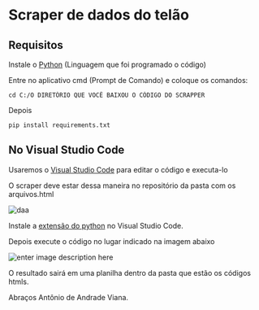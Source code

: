 # Scraper de dados do telão 


## Requisitos
 Instale o [Python](https://www.microsoft.com/store/productId/9NRWMJP3717K) (Linguagem que foi programado o código)

Entre no aplicativo cmd (Prompt de Comando) e coloque os comandos:

```console
cd C:/O DIRETÓRIO QUE VOCÊ BAIXOU O CÓDIGO DO SCRAPPER
```
Depois
```console
pip install requirements.txt
```
## No Visual Studio Code

Usaremos o [Visual Studio Code](https://code.visualstudio.com/) para editar o código e executa-lo 

O scraper deve estar dessa maneira no repositório da pasta com os arquivos.html

![daa](https://lh3.googleusercontent.com/pw/AIL4fc9C1Iq7kgBSFDAU4I1BLule4ePOGiDf1K24lf9SciXIZfOF2Kt-7frBLhFH7nUjh1sFJ2Sll3QespO00VjxycDOVWMQ_1Uy4RY0mYbtZ1Yet5alpU5tpGMmbEE37NxoURHSnOSanPF7vTVujzLhisi9=w139-h74-s-no?authuser=0)

Instale a [extensão do python](https://marketplace.visualstudio.com/items?itemName=ms-python.python) no Visual Studio Code.


Depois execute o código no lugar indicado na imagem abaixo 


![enter image description here]([https://lh3.googleusercontent.com/pw/AIL4fc-JtSqHkQFKhVeAa53lZXf3OnrmU0bT8KEraBLDO6wDZPVX0SHQseYqzXosw32_7q1-R_iFnlOW9uV_9vFyxeeR1yk_ppnu_0HNtrl5gJpAKMGaQbrAmKvHc4sgys79ragHxzIDVCdmJ07yZDxwOpnIKR4521urz2_ov80HuyCP7SDLx5m506rwk--cV2yZy2lE7hGwRS84oGtsfgIvqNG2PuAu-HDzjRBABdLzem-1YuyVT-VB3DlcBDj0SP2FLa4rn2wpLxsINAHmFRbAzFW-b8RXzYrzN-bjy9pbiFMTsY-h3QDSp597QVC5hvnqCC4Fdf4E7Nu-aQT86vONBBNitbKNM0WnfF8BIQj0QPF-r4CHBgSEYeiKCEV5Sju904g018vEjdEs0-WWzHHNORnYmval0icd-GfKX07TasX3d9brIxAnG9urFtPjT9iWPUZN1-V0dqyv5CYfY9pkeJOpefyNv9rSCi51JtBLaUtHsWYi6Xljnys2nRvd2bCZfaQSl-_yiURvrSJSEby2Ik0kNO3HMcD-ETfc6PcggZq-8FYcdcwd7xNfTMvp87t7zMeKkFhsFjOcVLDlCmzKCyY2IdCFdAvFOzIn0YEcfSbe9lIs-S2H0VydLWKt5LHZuKo_yekItqCuDcI91Z88FDkQLkwlnYjaHfgT4-A_2FiUk2XWGrdzq3KFofRhlkZilHemkHeNY1-LqzHbw3tUfAk7O_A_NLR-qIgZNseh6naScAka9c9o1L5uDvwFRhz6cCJFkYE__eCM2vMep2RjhHGYzsZBQT7TbPgtPUviQiHzIpmv1yF7qBSMQMIzHT48scMezXt28RISZlRhCqvv-dQGHhgUQnXuYgrt1VodIwys5WrRkUxNWlFPxLrFAgbSaJeLZghVIFd1QZkikij7r_1eMPwMpgLGf9yLTVsniJcRkxa7nQAjR_ZIRtdYIA=w991-h210-no?authuser=0](https://lh3.googleusercontent.com/pw/AIL4fc_qjD00dn6JXp5cPKrPMZ7h3c43cziIg4gxsOPz3e7jwTRWgvl79qyLeUwk4GfTTT0Z5qzTBHKIbiDbKFTdyDDt4eV78B40dEn3sxLx7MgmjtP66KVtj1ZnqSdV9Q3QD0li3jbkyMoTZwa-7S_ZeUyuf-ki4o_DbCGohc-6dowU4OLpTGF88Q1e5EzoV6ravQwRhN3sB3xvJR-zn2gqGmUqBtjFdhURyuPNKOL-V1hfQm2-WCZ-ZEjPXH6OuQdxt542x9Y2QJuxALCQRRKyHbinUvh9u4akoDCQK6Ue9HluE8dWukVi1rRNfC7ZSh6WxOpD2CnYZW-CJqjw_6AaPMrwyLNzCF6UEIj57aIBjZO3TRC80Jbsh9emi7DMkldoyrE8XjCHqoedriY-0wcJSmhRCVGG5gKYA-1nDcnTxwXd8xzrLkHk_255jHj9JJdio4Yeet9DPAdYAvEMzdg9glcYvoh2Q3aJJraKjlGc8PqRkgH1PlQvNhIcVnobrvqlj_W3tHG45VIrAlF7RoeMHStSgDrxnsPNA3tEAN6Y-Qe1DrvH1fUZwJlC6QA7lmDTrO6bjlbhhn62jzD7Gm6voIgMDxiOg5t-rWHV4-IvCYKlQRFSYBXmCPdNdqvgWt8A_qZS43aAG44gzV0g_95tFEQu0IzgUDBwS9SoG052Dwjm2-k3SIc4_n5Ya3spT3FFXp7aEEZHoEQBUQD9IAU6rYMLw9AXX1vQa0YxrTjiAhMNZuKFb8dSVqlHhmNolNqKQz01wO_d9AMQeKmLtWzCj8PUrtGNmRRAi2T_rdtSNOoKlrJFwXS0ggqbpW454wCGBjWD6wzlA8mH8zUSO0B2SFfDq_uzbGEokv_pKjBo3bY13LEdJVciF5hrO7ORFP5qOhaX0YAX56OqfPeGvSP-QIuEz-i3jxC9qfBNZUR1ekCd56H56on2dzpPVaxMpw=w1733-h367-s-no?authuser=0)https://lh3.googleusercontent.com/pw/AIL4fc_qjD00dn6JXp5cPKrPMZ7h3c43cziIg4gxsOPz3e7jwTRWgvl79qyLeUwk4GfTTT0Z5qzTBHKIbiDbKFTdyDDt4eV78B40dEn3sxLx7MgmjtP66KVtj1ZnqSdV9Q3QD0li3jbkyMoTZwa-7S_ZeUyuf-ki4o_DbCGohc-6dowU4OLpTGF88Q1e5EzoV6ravQwRhN3sB3xvJR-zn2gqGmUqBtjFdhURyuPNKOL-V1hfQm2-WCZ-ZEjPXH6OuQdxt542x9Y2QJuxALCQRRKyHbinUvh9u4akoDCQK6Ue9HluE8dWukVi1rRNfC7ZSh6WxOpD2CnYZW-CJqjw_6AaPMrwyLNzCF6UEIj57aIBjZO3TRC80Jbsh9emi7DMkldoyrE8XjCHqoedriY-0wcJSmhRCVGG5gKYA-1nDcnTxwXd8xzrLkHk_255jHj9JJdio4Yeet9DPAdYAvEMzdg9glcYvoh2Q3aJJraKjlGc8PqRkgH1PlQvNhIcVnobrvqlj_W3tHG45VIrAlF7RoeMHStSgDrxnsPNA3tEAN6Y-Qe1DrvH1fUZwJlC6QA7lmDTrO6bjlbhhn62jzD7Gm6voIgMDxiOg5t-rWHV4-IvCYKlQRFSYBXmCPdNdqvgWt8A_qZS43aAG44gzV0g_95tFEQu0IzgUDBwS9SoG052Dwjm2-k3SIc4_n5Ya3spT3FFXp7aEEZHoEQBUQD9IAU6rYMLw9AXX1vQa0YxrTjiAhMNZuKFb8dSVqlHhmNolNqKQz01wO_d9AMQeKmLtWzCj8PUrtGNmRRAi2T_rdtSNOoKlrJFwXS0ggqbpW454wCGBjWD6wzlA8mH8zUSO0B2SFfDq_uzbGEokv_pKjBo3bY13LEdJVciF5hrO7ORFP5qOhaX0YAX56OqfPeGvSP-QIuEz-i3jxC9qfBNZUR1ekCd56H56on2dzpPVaxMpw=w1733-h367-s-no?authuser=0)


O resultado sairá em uma planilha dentro da pasta que estão os códigos htmls.


Abraços Antônio de Andrade Viana.

